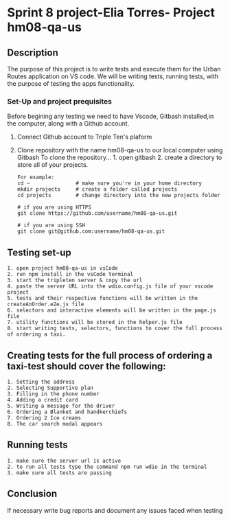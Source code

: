 # Sprint 8 project-Elia Torres- Project hm08-qa-us

## Description

The purpose of this project is to write tests and execute them for the Urban Routes application on VS code.
We will be writing tests, running tests, with the purpose of testing the apps functionality. 

### Set-Up and project prequisites

Before begining any testing we need to have Vscode, Gitbash installed,in the computer, along with a Github account.

1.  Connect Github account to Triple Ten's plaform
2.  Clone repository with the name hm08-qa-us to our local computer using Gitbash
    To clone the repository... 1. open gitbash 2. create a directory to store all of your projects.

        For example:
        cd ~               # make sure you're in your home directory
        mkdir projects     # create a folder called projects
        cd projects        # change directory into the new projects folder

        # if you are using HTTPS
        git clone https://github.com/username/hm08-qa-us.git

        # if you are using SSH
        git clone git@github.com:username/hm08-qa-us.git

## Testing set-up

    1. open project hm08-qa-us in vsCode
    2. run npm install in the vsCode terminal
    3. start the tripleten server & copy the url
    4. paste the server URL into the wdio.config.js file of your vscode project
    5. tests and their respective functions will be written in the createAnOrder.e2e.js file
    6. selectors and interactive elements will be written in the page.js file
    7. utility functions will be stored in the helper.js file 
    8. start writing tests, selectors, functions to cover the full process of ordering a taxi. 

## Creating tests for the full process of ordering a taxi-test should cover the following: 

    1. Setting the address
    2. Selecting Supportive plan
    3. Filling in the phone number
    4. Adding a credit card 
    5. Writing a message for the driver
    6. Ordering a Blanket and handkerchiefs 
    7. Ordering 2 Ice creams
    8. The car search modal appears
## Running tests
    1. make sure the server url is active
    2. to run all tests type the command npm run wdio in the terminal 
    3. make sure all tests are passing

## Conclusion

If necessary write bug reports and document any issues faced when testing